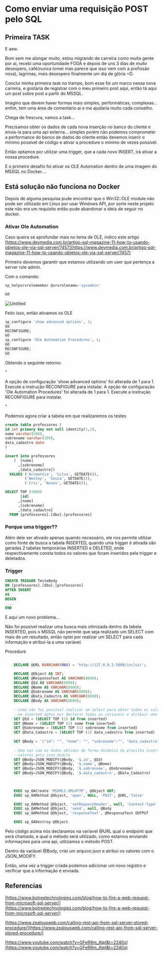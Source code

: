 # Como enviar uma requisição POST pelo SQL

## Primeira TASK

E aew.

Bom sem me alongar muito, estou migrando de carreira como muita gente por ai, recebi uma oportunidade FODA e depois de uns 3 dias de muito desespero, café(nunca tomei mas parece que isso vem com a profissão nova), lagrimas, mais desespero finalmente um dia de glória =D. 

Concluí minha primeira task no trampo, bom esse foi um marco nessa nova carreira, e gostaria de registrar com o meu primeiro post aqui, então tá aqui um post sobre post a partir do MSSQL.

Imagino que devem haver formas mais simples, performáticas, complexas… enfim, tem uma área de comentário ai e me ajudaria muito cada conselho.

Chega de frescura, vamos a task…

Precisamos obter os dados de cada nova inserção no banco do cliente e envia-la para uma api externa… simples porém não podemos comprometer a performance do banco de dados do cliente então devemos inserir o mínimo possível de código e ativar a procedure o mínimo de vezes possível.

Então optamos por utilizar uma trigger, que a cada novo INSERT, irá ativar a nossa procedure.

 E o primeiro desafio foi ativar os OLE Automation dentro de uma imagem do MSSQL no Docker….

## Está solução não funciona no Docker

Depois de alguma pesquisa pude encontrar que o Win32::OLE module não pode ser utilizado em Linux por usar Windows API, por sorte neste projeto este não era um requisito então pude abandonar a ideia de seguir no docker. 

### Ativar Ole Automation

Caso queira se aprofundar mais no tema de OLE, indico este artigo [https://www.devmedia.com.br/artigo-sql-magazine-11-how-to-usando-objetos-ole-via-sql-server/7457](https://www.devmedia.com.br/artigo-sql-magazine-11-how-to-usando-objetos-ole-via-sql-server/7457)

Primeiro devemos garantir que estamos utilizando um user que pertença a server role admin.

Com o comando:

```sql
sp_helpsrvrolemember @srvrolename='sysadmin'

GO
```

![Untitled](https://s3-us-west-2.amazonaws.com/secure.notion-static.com/405d9a64-91b1-45ac-9b02-85f29355cdbc/Untitled.png)

Feito isso, então ativamos os OLE 

```sql
sp_configure 'show advanced options', 1;
GO
RECONFIGURE;
GO
sp_configure 'Ole Automation Procedures', 1;
GO
RECONFIGURE;
GO
```

Obtendo o seguinte retorno:

“

A opção de configuração 'show advanced options' foi alterada de 1 para 1. Execute a instrução RECONFIGURE para instalar.
A opção de configuração 'Ole Automation Procedures' foi alterada de 1 para 1. Execute a instrução RECONFIGURE para instalar.

“

Podemos agora criar a tabela em que realizaremos os testes

```sql
create table professores (
id int primary key not null identity(1,1),
nome varchar(200),
sobrenome varchar(200),
data_cadastro date
)

insert into professores 
	(  [nome]
      ,[sobrenome]
      ,[data_cadastro])
  VALUES ('Arimatéia', 'Silva', GETDATE()),
		 ('Wesley', 'Souza', GETDATE()),
		 ('Cris', 'Nunes', GETDATE());

SELECT TOP (1000) 
	   [id]
	  ,[nome]
      ,[sobrenome]
      ,[data_cadastro]
  FROM [professores].[dbo].[professores]
```

### Porque uma trigger??

Além dele ser ativado apenas quando necessário, ele nos permite utilizar como fonte de busca a tabela INSERTED, quando uma trigger é ativada são geradas 2 tabelas temporárias INSERTED e DELETED, onde respectivamente consta todos os valores que foram inseridos pela trigger e deletados.

### Trigger

```sql
CREATE TRIGGER TesteBody
ON [professores].[dbo].[professores]
AFTER INSERT
AS
BEGIN
....
END
```

E aqui um novo problema…

Não foi possível realizar uma busca mais otimizada dentro da tabela INSERTED, pois o MSSQL não permite que seja realizado um SELECT com mais de um resultado, então optei por realizar um SELECT para cada informação e atribui-la a uma variável. 

Procedure

```sql
	
	DECLARE @URL NVARCHAR(MAX) = 'http://127.0.0.1:5000/incluir';

	DECLARE @Object AS INT;
	DECLARE @ResponseText AS VARCHAR(8000);
	DECLARE @Id AS VARCHAR(8000);
	DECLARE @Nome AS VARCHAR(8000);
	DECLARE @Sobrenome AS VARCHAR(8000);
	DECLARE @Data_Cadastro AS VARCHAR(8000);
	DECLARE @Body AS VARCHAR(8000);
	
	--Como não foi possível realizar um select para obter todos os valores inseridos 
	--no inserted optei por declarar todas as variaveis e atribuir uma por uma.
	SET @Id = (SELECT TOP (1) id from inserted)
	SET @Nome = (SELECT TOP (1) nome from inserted)
	SET @Sobrenome = (SELECT TOP (1) sobrenome from inserted)
	SET @Data_Cadastro = (SELECT TOP (1) data_cadastro from inserted)
	
	SET @Body = '{"id": "", "nome": "", "sobrenome":"", "data_cadastro":""}';
	
	--Uma vez com os dados obtidos de forma dinâmica da planilha inserted, atribuimos os
	--valores pelo json_modify
	SET @Body=JSON_MODIFY(@Body, '$.id', @Id)
	SET @Body=JSON_MODIFY(@Body, '$.nome', @Nome)
	SET @Body=JSON_MODIFY(@Body, '$.sobrenome', @Sobrenome)
	SET @Body=JSON_MODIFY(@Body, '$.data_cadastro', @Data_Cadastro)

	
	
	EXEC sp_OACreate 'MSXML2.XMLHTTP', @Object OUT;
	EXEC sp_OAMethod @Object, 'open', NULL, 'POST', @URL,'false'

	EXEC sp_OAMethod @Object, 'setRequestHeader', null, 'Content-Type', 'application/json'
	EXEC sp_OAMethod @Object, 'send', null, @Body
	EXEC sp_OAMethod @Object, 'responseText', @ResponseText OUTPUT

	EXEC sp_OADestroy @Object
```

Pelo código acima nós declaramos na variavel @URL qual o endpoint que será chamado, e qual o método será utilizado, como estamos enviando informações para uma api, utilizamos o método POST.

Dentro da variável @Body, criei um arquivo json e atribui os valores com o JSON_MODIFY.

Então, uma vez a trigger criada podemos adicionar um novo registro e verificar que a informação é enviada.

## Referencias

[https://www.botreetechnologies.com/blog/how-to-fire-a-web-request-from-microsoft-sql-server/](https://www.botreetechnologies.com/blog/how-to-fire-a-web-request-from-microsoft-sql-server/)

[https://www.zealousweb.com/calling-rest-api-from-sql-server-stored-procedure/](https://www.zealousweb.com/calling-rest-api-from-sql-server-stored-procedure/)

[https://www.youtube.com/watch?v=GFeR9m_AtpI&t=2240s](https://www.youtube.com/watch?v=GFeR9m_AtpI&t=2240s)
